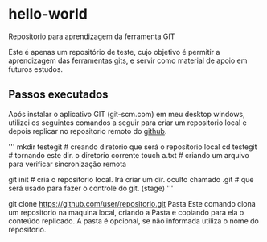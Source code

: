# hello-world
Repositorio para aprendizagem da ferramenta GIT

Este é apenas um repositório de teste, cujo objetivo é permitir a aprendizagem das ferramentas gits, e servir como 
material de apoio em futuros estudos.

## Passos executados

Após instalar o aplicativo GIT (git-scm.com) em meu desktop windows, utilizei os seguintes comandos a seguir para criar um repositorio local e depois replicar no repositorio remoto do [github](https://github.com/).

'''
mkdir testegit                      # creando diretorio que será o repositorio local
cd testegit                         # tornando este dir. o diretorio corrente
touch a.txt                         # criando um arquivo para verificar sincronização remota

git init                # cria o repositorio local. Irá criar um dir. oculto chamado .git
                        # que será usado para fazer o controle do git. (stage)
'''                        

git clone https://github.com/user/repositorio.git Pasta
Este comando clona um repositorio na maquina local, criando a Pasta e copiando para ela o conteúdo replicado. A
pasta é opcional, se não informada utiliza o nome do repositorio.



